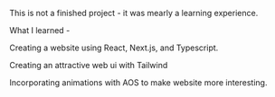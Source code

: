 This is not a finished project - it was mearly a learning experience.

What I learned -

Creating a website using React, Next.js, and Typescript.

Creating an attractive web ui with Tailwind 

Incorporating animations with AOS to make website more interesting.

